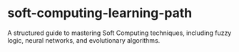 # soft-computing-learning-path
A structured guide to mastering Soft Computing techniques, including fuzzy logic, neural networks, and evolutionary algorithms.
